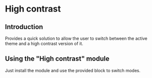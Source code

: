 
High contrast
=============

Introduction
------------

Provides a quick solution to allow the user to switch between the active theme
and a high contrast version of it.


Using the "High contrast" module
--------------------------------

Just install the module and use the provided block to switch modes. 
